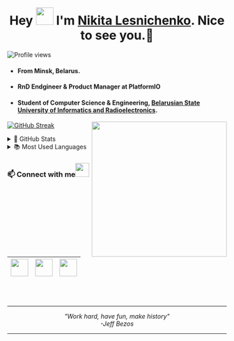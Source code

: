 <h1 align="center">Hey <img src="https://raw.githubusercontent.com/ShahriarShafin/ShahriarShafin/main/Assets/hi.gif" width="40px"/> I'm <a href="https://ibraitas.github.io/My_Portfolio/" target="_blank">Nikita Lesnichenko</a>. Nice to see you.🤗</h1>

 ![Profile views](https://komarev.com/ghpvc/?username=Ibraitas&color=blue)

- #### From Minsk, Belarus.
- #### RnD Endgineer & Product Manager at PlatformIO
- #### Student of Computer Science & Engineering, <a href="https://www.bsuir.by/index.jsp?resID=100229&lang=en" target="_blank">Belarusian State University of Informatics and Radioelectronics</a>.
<p>
 <img align="right" src="https://raw.githubusercontent.com/ShahriarShafin/ShahriarShafin/main/Assets/programmer.gif" width="310px alt="programmergif">
</p>

[![GitHub Streak](https://github-readme-streak-stats.herokuapp.com/?user=Ibraitas&theme=tokyonight_duo)](https://github.com/DenverCoder1/github-readme-streak-stats)

<details>
  <summary>🌟 GitHub Stats</summary>
  <img align="left" alt="codeSTACKr's GitHub Stats" src="https://github-readme-stats.vercel.app/api?username=Ibraitas&show_icons=true&theme=merko" />
</details>

<details>
  <summary>📚 Most Used Languages</summary>
  <img align="left" alt="codeSTACKr's GitHub Stats" src="https://github-readme-stats.vercel.app/api/top-langs/?username=Ibraitas&layout=compact" />
</details>

 ### 📫 Connect with me<img src="https://raw.githubusercontent.com/ShahriarShafin/ShahriarShafin/main/Assets/handshake.gif" height="32px">
 
<a href="https://www.linkedin.com/in/ibraitas/"><img src="https://cdn2.iconfinder.com/data/icons/social-media-2285/512/1_Linkedin_unofficial_colored_svg-128.png" width="40"></a>|<a href="https://twitter.com/Ibraitas_"><img src="https://cdn2.iconfinder.com/data/icons/social-media-2285/512/1_Twitter3_colored_svg-128.png" width="40"></a>|<a href="mailto:nlesnichenko01@gmail.com"><img src="https://image.flaticon.com/icons/svg/281/281769.svg" width="40"></a>|
|--|--|--|
<br>
<br>

--- 

<p align="center">
   <i>
     "Work hard, have fun, make history" <br>
                                         -Jeff Bezos
  </i>
</p>       

---
